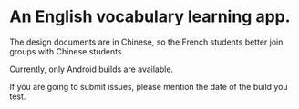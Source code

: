 # An English vocabulary learning app.

The design documents are in Chinese, so the French students better join groups with Chinese students.

Currently, only Android builds are available. 

If you are going to submit issues, please mention the date of the build you test.